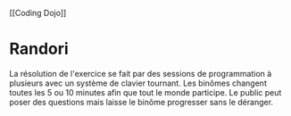 [[Coding Dojo]]
# Randori

La résolution de l'exercice se fait par des sessions de programmation à plusieurs avec un système de clavier tournant.
Les binômes changent toutes les 5 ou 10 minutes afin que tout le monde participe. Le public peut poser des questions mais laisse le binôme progresser sans le déranger.